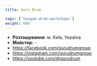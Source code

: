 ```yaml
---
title: Guru Drum

tags: ['tongue-drum-workshops']
weight: 989
---
```



- **Розташування:** м. Київ, Україна
- **Майстер:** -
- https://facebook.com/gurudrumgroup
- https://instagram.com/gurudrumgroup
- https://youtube.com/@gurudrum

